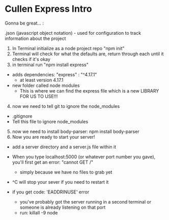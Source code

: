 # Cullen Express Intro

Gonna be great... :

.json (javascript object notation) - used for configuration to track information about the project

1. In Terminal initialize as a node project repo "npm init"
2. Terminal will check for what the defaults are, return through each until it checks if it's okay
3. in terminal run "npm install express"

- adds dependencies: "express" : "^4.17.1"
  - at least version 4.17.1
- new folder called node modules
  - This is where we can find the express file which is a new LIBRARY FOR US TO USE!!!

4. now we need to tell git to ignore the node_modules

- .gitignore
- Tell this file to ignore node_modules

5. now we need to install body-parser: npm install body-parser
6. Now you are ready to start your server!

- add a server directory and a server.js file within it
- When you type localhost:5000 (or whatever port number you gave), you'll first get an error: "cannot GET /"

  - simply because we have no files to grab yet

- ^C will stop your sever if you need to restart it
- if you get code: 'EADDRINUSE' error
  - you've probably got the server running in a second terminal or someone is already listening on that port
  - run: killall -9 node
